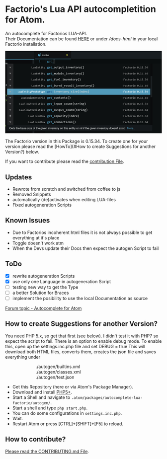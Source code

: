# Factorio's Lua API autocompletition for Atom.

An autocomplete for Factorios LUA-API.<br />
Their Documentation can be found [HERE](http://lua-api.factorio.com/latest/index.html) or under <i>/docs-html</i> in your local Factorio installation.

![ScreenShot](.github/shot_1.jpg)

The Factorio version in this Package is 0.15.34. To create one for your version please read the [HowTo](#How to create Suggestions for another Version?) below.

If you want to contribute please read the [contribution File](.github/CONTRIBUTING.md).

## Updates
* Rewrote from scratch and switched from coffee to js
* Removed Snippets
* automatically (de)activates when editing LUA-files
* Fixed autogeneration Scripts

## Known Issues
* Due to Factorios incoherent html files it is not always possible to get everything at it's place
* Toggle doesn't work atm
* When the Devs update their Docs then expect the autogen Script to fail

## ToDo
* [x] rewrite autogeneration Scripts
* [x] use only one Language in autogeneration Script
* [ ] testing new way to get the Type
* [ ] a better Solution for Braces
* [ ] implement the posibility to use the local Documentation as source

[Forum topic - Autocomplete for Atom](https://forums.factorio.com/viewtopic.php?f=135&t=31456&sid=f324b0d762343de5332f9a132fc5aa08)

## How to create Suggestions for another Version?

You need PHP 5.x, so get that first (see below).
I didn't test it with PHP7 so expect the script to fail. There is an option to enable debug mode.
To enable this, open up the settings.inc.php file and set DEBUG = true
This will download both HTML files, converts them, creates the json file and saves everything under
</br><div style="margin-left: auto; margin-right: auto; width: 22em">
./autogen/builtins.xml </br>
./autogen/classes.xml </br>
./autogen/test.json
</div>

+ Get this Repository (here or via Atom's Package Manager).
+ Download and install [PHP5+](http://php.net/downloads.php).
+ Start a Shell and navigate to ```.atom/packages/autocomplete-lua-factorio/autogen/```.
+ Start a shell and type <code>php start.php</code>.
+ You can do some configurations in ```settings.inc.php```.
+ Wait.
+ Restart Atom or press [CTRL]+[SHIFT]+[F5] to reload.

## How to contribute?

[Please read the CONTRIBUTING.md File](.github/CONTRIBUTING.md).
